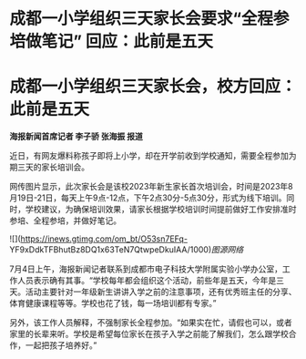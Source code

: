 # 成都一小学组织三天家长会要求“全程参培做笔记” 回应：此前是五天

# 成都一小学组织三天家长会，校方回应：此前是五天

**海报新闻首席记者 李子骄 张海振 报道**

近日，有网友爆料称孩子即将上小学，却在开学前收到学校通知，需要全程参加为期三天的家长培训会。

网传图片显示，此次家长会是该校2023年新生家长首次培训会，时间是2023年8月19日-21日，每天上午9点-12点，下午2点30分-5点30分，形式为线下培训。同时，学校建议，为确保培训效果，请家长根据学校培训时间提前做好工作安排准时参培、全程参培，并做好笔记。

![](https://inews.gtimg.com/om_bt/O53sn7EFq-
YF9xDdkTFBhutBz8DQ1x63TeN7QtwpeDkuIAA/1000)_图源网络_

7月4日上午，海报新闻记者联系到成都市电子科技大学附属实验小学办公室，工作人员表示确有其事。“学校每年都会组织这个活动，前些年是五天，今年是三天。活动主要针对一年级新生讲讲入学之前的注意事项，还有优秀班主任的分享、体育健康课程等等。学校也花了钱，每一场培训都有专家。”

另外，该工作人员解释，不强制家长全程参加。“如果实在忙，请假也可以，或者家里的长辈来听。学校是希望每位家长在孩子入学之前能了解我们，怎么跟学校合作，一起把孩子培养好。”

